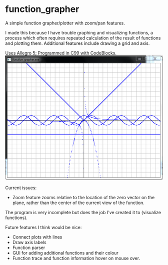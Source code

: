 # function_grapher
A simple function grapher/plotter with zoom/pan features.

I made this because I have trouble graphing and visualizing functions, a process which often requires repeated calculation of the result of functions and plotting them. Additional features include drawing a grid and axis.

Uses Allegro 5; Programmed in C99 with CodeBlocks.
![alt text](preview.png "Graph of abs, sin, cos, -x^2, -3 and 1/x.")

Current issues:
* Zoom feature zooms relative to the location of the zero vector on the plane, rather than the center of the current view of the function.

The program is very incomplete but does the job I've created it to (visualize functions).

Future features I think would be nice:
* Connect plots with lines
* Draw axis labels
* Function parser
* GUI for adding additional functions and their colour
* Function trace and function information hover on mouse over.
